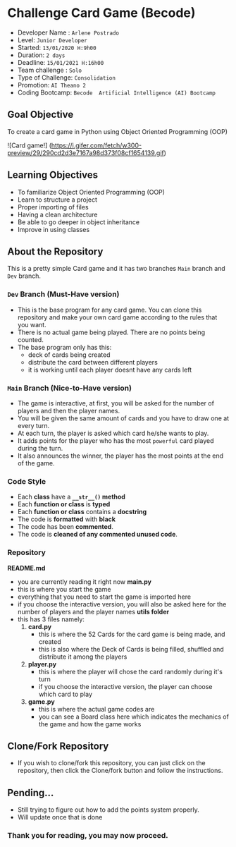 # Challenge Card Game (Becode) 

- Developer Name : `Arlene Postrado`
- Level: `Junior Developer`
- Started: `13/01/2020 H:9h00`
- Duration: `2 days`
- Deadline: `15/01/2021 H:16h00`
- Team challenge : `Solo`
- Type of Challenge: `Consolidation`
- Promotion: `AI Theano 2`
- Coding Bootcamp: `Becode  Artificial Intelligence (AI) Bootcamp`

## Goal Objective

To create a card game in Python using Object Oriented Programming (OOP) 

![Card game!] (https://i.gifer.com/fetch/w300-preview/29/290cd2d3e7167a98d373f08cf1654139.gif)

## Learning Objectives
- To familiarize Object Oriented Programming (OOP)
- Learn to structure a project
- Proper importing of files
- Having a clean architecture
- Be able to go deeper in object inheritance
- Improve in using classes

## About the Repository

This is a pretty simple Card game and it has two branches `Main` branch and `Dev` branch.

### `Dev` Branch (Must-Have version)
- This is the base program for any card game. You can clone this repository and make your own card game according to the rules that you want.
- There is no actual game being played. There are no points being counted.
- The base program only has this:
    - deck of cards being created
    - distribute the card between different players
    - it is working until each player doesnt have any cards left

### `Main` Branch (Nice-to-Have version)
- The game is interactive, at first, you will be asked for the number of players and then the player names.
- You will be given the same amount of cards and you have to draw one at every turn.
- At each turn, the player is asked which card he/she wants to play.
- It adds points for the player who has the most `powerful` card played during the turn.
- It also announces the winner, the player has the most points at the end of the game.

### Code Style
 - Each **class** have a **`__str__()` method**
 - Each **function or class**  is  **typed**
 - Each **function or class** contains a **docstring** 
 - The code is **formatted** with **black**
 - The code has been **commented**.
 - The code is **cleaned of any commented unused code**.

### Repository

**README.md**
  - you are currently reading it right now
**main.py**
  - this is where you start the game
  - everything that you need to start the game is imported here 
  - if you choose the interactive version, you will also be asked here for the number of players and the player names
**utils folder**
  - this has 3 files namely:
      1. **card.py**
          - this is where the 52 Cards for the card game is being made, and created
          - this is also where the Deck of Cards is being filled, shuffled and distribute it among the players
      2. **player.py**
          - this is where the player will chose the card randomly during it's turn 
          - if you choose the interactive version, the player can choose which card to play
      3. **game.py**
          - this is where the actual game codes are
          - you can see a Board class here which indicates the mechanics of the game and how the game works
         
## Clone/Fork Repository
  - If you wish to clone/fork this repository, you can just click on the repository, then click the Clone/fork button and follow the instructions.

## Pending...
  - Still trying to figure out how to add the points system properly. 
  - Will update once that is done
  
### Thank you for reading, you may now proceed. 
